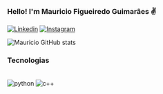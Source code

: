 
### Hello! I'm Mauricio Figueiredo Guimarães ✌️

[![Linkedin](https://img.shields.io/badge/LinkedIn-0077B5?style=for-the-badge&logo=linkedin&logoColor=white)](https://www.linkedin.com/in/maur%C3%ADcio-guimar%C3%A3es-9701231a9/)
[![Instagram](https://img.shields.io/badge/Instagram-E4405F?style=for-the-badge&logo=instagram&logoColor=white)](https://www.instagram.com/mauricio_fgdo198/)

![Mauricio GitHub stats](https://github-readme-stats.vercel.app/api?username=Mauriciofgdo198&show_icons=true&theme=dracula)

### Tecnologias 

<div style="display: inline_block"><br/>
  <img align="center" alt="python" src="https://img.shields.io/badge/Python-3776AB?style=for-the-badge&logo=python&logoColor=white" />
  <img align="center" alt="c++" src="https://img.shields.io/badge/C%2B%2B-00599C?style=for-the-badge&logo=c%2B%2B&logoColor=white" />
</div>
